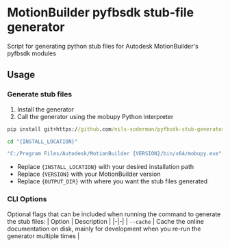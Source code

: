 # MotionBuilder pyfbsdk stub-file generator
Script for generating python stub files for Autodesk MotionBuilder's pyfbsdk modules


## Usage

### Generate stub files

1. Install the generator
2. Call the generator using the mobupy Python interpreter

```cmd
pip install git+https://github.com/nils-soderman/pyfbsdk-stub-generator#subdirectory=pyfbsdk-stub-generator --target="{INSTALL_LOCATION}"

cd "{INSTALL_LOCATION}"

"C:/Program Files/Autodesk/MotionBuilder {VERSION}/bin/x64/mobupy.exe" -m pyfbsdk_stub_generator "{OUTPUT_DIR}"
```

* Replace `{INSTALL_LOCATION}` with your desired installation path
* Replace `{VERSION}` with your MotionBuilder version
* Replace `{OUTPUT_DIR}` with where you want the stub files generated

### CLI Options
Optional flags that can be included when running the command to generate the stub files:
| Option | Description |
|-|-|
| `--cache` | Cache the online documentation on disk, mainly for development when you re-run the generator multiple times |